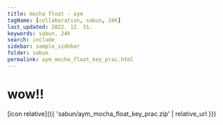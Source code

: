 ```yaml
---
title: mocha float - aym
tagName: [collaboration, sabun, 24k]
last_updated: 2022. 12. 31.
keywords: sabun, 24k
search: include
sidebar: sample_sidebar
folder: sabun
permalink: aym_mocha_float_key_prac.html
---
```


# wow!!


[icon relative]({{ 'sabun/aym_mocha_float_key_prac.zip' | relative_url }})
